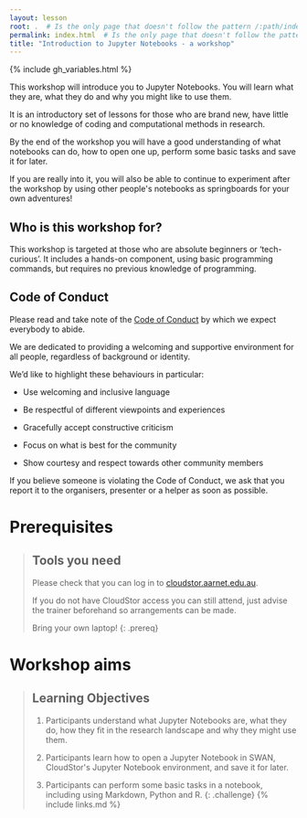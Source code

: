 ```yaml
---
layout: lesson
root: .  # Is the only page that doesn't follow the pattern /:path/index.html
permalink: index.html  # Is the only page that doesn't follow the pattern /:path/index.html
title: "Introduction to Jupyter Notebooks - a workshop"
---
```

{% include gh_variables.html %}



This workshop will introduce you to Jupyter Notebooks. You will learn what they are, what they do and why you might like to use them.

It is an introductory set of lessons for those who are brand new, have little or no knowledge of coding and computational methods in research.

By the end of the workshop you will have a good understanding of what notebooks can do, how to open one up, perform some basic tasks and save it for later.

If you are really into it, you will also be able to continue to experiment after the workshop by using other people's notebooks as springboards for your own adventures!

## Who is this workshop for?

This workshop is targeted at those who are absolute beginners or ‘tech-curious’. It includes a hands-on component, using basic programming commands, but requires no previous knowledge of programming.

## Code of Conduct 

Please read and take note of the [Code of Conduct](https://docs.carpentries.org/topic_folders/policies/code-of-conduct.html) by which we expect everybody to abide.

We are dedicated to providing a welcoming and supportive environment for all people, regardless of background or identity.

We’d like to highlight these behaviours in particular:


* Use welcoming and inclusive language

* Be respectful of different viewpoints and experiences

* Gracefully accept constructive criticism

* Focus on what is best for the community

* Show courtesy and respect towards other community members


If you believe someone is violating the Code of Conduct, we ask that you report it to the organisers, presenter or a helper as soon as possible. 

# Prerequisites

>## Tools you need
>
>Please check that you can log in to [cloudstor.aarnet.edu.au](cloudstor.aarnet.edu.au).
>
>If you do not have CloudStor access you can still attend, just advise the trainer beforehand so arrangements can be made.
>
>Bring your own laptop!
{: .prereq}

# Workshop aims

>## Learning Objectives
>
>1. Participants understand what Jupyter Notebooks are, what they do, how they fit in the research landscape and why they might use them.
>
>2. Participants learn how to open a Jupyter Notebook in SWAN, CloudStor's Jupyter Notebook environment, and save it for later.
>
>3. Participants can perform some basic tasks in a notebook, including using Markdown, Python and R.
{: .challenge}
{% include links.md %}
